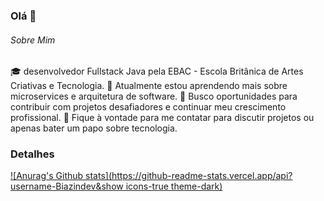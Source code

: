 ### Olá 👋

###### Sobre Mim
🎓 desenvolvedor Fullstack Java pela EBAC - Escola Britânica de Artes Criativas e Tecnologia.
🌱 Atualmente estou aprendendo mais sobre microservices e arquitetura de software.
💼 Busco oportunidades para contribuir com projetos desafiadores e continuar meu crescimento profissional.
💬 Fique à vontade para me contatar para discutir projetos ou apenas bater um papo sobre tecnologia.

### Detalhes

[![Anurag's Github stats](https://github-readme-stats.vercel.app/api?username-Biazindev&show icons-true theme-dark)](https://github.com/anuraghazra/github-readme-stats)
